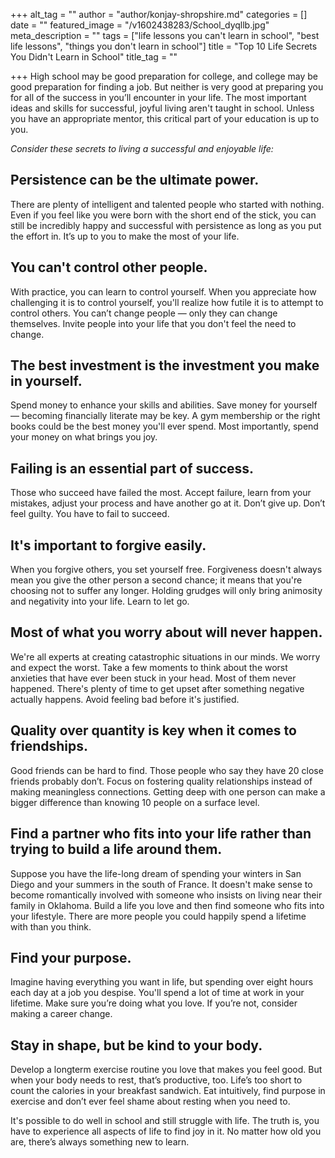 +++
alt_tag = ""
author = "author/konjay-shropshire.md"
categories = []
date = ""
featured_image = "/v1602438283/School_dyqllb.jpg"
meta_description = ""
tags = ["life lessons you can't learn in school", "best life lessons", "things you don't learn in school"]
title = "Top 10 Life Secrets You Didn't Learn in School"
title_tag = ""

+++
High school may be good preparation for college, and college may be good preparation for finding a job. But neither is very good at preparing you for all of the success in you’ll encounter in your life. The most important ideas and skills for successful, joyful living aren't taught in school. Unless you have an appropriate mentor, this critical part of your education is up to you.

_Consider these secrets to living a successful and enjoyable life:_

## Persistence can be the ultimate power. 

There are plenty of intelligent and talented people who started with nothing. Even if you feel like you were born with the short end of the stick, you can still be incredibly happy and successful with persistence as long as you put the effort in. It’s up to you to make the most of your life.

## You can't control other people. 

With practice, you can learn to control yourself. When you appreciate how challenging it is to control yourself, you'll realize how futile it is to attempt to control others. You can’t change people — only they can change themselves. Invite people into your life that you don't feel the need to change.

## The best investment is the investment you make in yourself.

Spend money to enhance your skills and abilities. Save money for yourself — becoming financially literate may be key. A gym membership or the right books could be the best money you'll ever spend. Most importantly, spend your money on what brings you joy.

## Failing is an essential part of success. 

Those who succeed have failed the most. Accept failure, learn from your mistakes, adjust your process and have another go at it. Don’t give up. Don’t feel guilty. You have to fail to succeed.

## It's important to forgive easily.

 When you forgive others, you set yourself free. Forgiveness doesn't always mean you give the other person a second chance; it means that you're choosing not to suffer any longer. Holding grudges will only bring animosity and negativity into your life. Learn to let go.

## Most of what you worry about will never happen. 

We're all experts at creating catastrophic situations in our minds. We worry and expect the worst. Take a few moments to think about the worst anxieties that have ever been stuck in your head. Most of them never happened. There's plenty of time to get upset after something negative actually happens. Avoid feeling bad before it's justified.

## Quality over quantity is key when it comes to friendships.

Good friends can be hard to find. Those people who say they have 20 close friends probably don’t. Focus on fostering quality relationships instead of making meaningless connections. Getting deep with one person can make a bigger difference than knowing 10 people on a surface level.

## Find a partner who fits into your life rather than trying to build a life around them. 

Suppose you have the life-long dream of spending your winters in San Diego and your summers in the south of France. It doesn't make sense to become romantically involved with someone who insists on living near their family in Oklahoma. Build a life you love and then find someone who fits into your lifestyle. There are more people you could happily spend a lifetime with than you think.

## Find your purpose. 

Imagine having everything you want in life, but spending over eight hours each day at a job you despise. You'll spend a lot of time at work in your lifetime. Make sure you’re doing what you love. If you’re not, consider making a career change.

## Stay in shape, but be kind to your body.

Develop a longterm exercise routine you love that makes you feel good. But when your body needs to rest, that’s productive, too. Life’s too short to count the calories in your breakfast sandwich. Eat intuitively, find purpose in exercise and don’t ever feel shame about resting when you need to.

It's possible to do well in school and still struggle with life. The truth is, you have to experience all aspects of life to find joy in it. No matter how old you are, there’s always something new to learn.